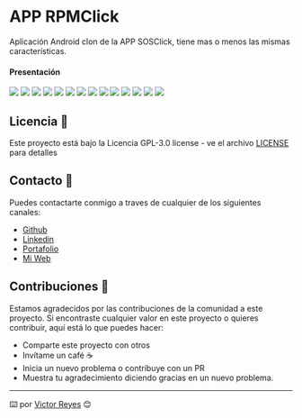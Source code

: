 # APP RPMClick
Aplicación Android clon de la APP SOSClick, tiene mas o menos las mismas características.

#### Presentación
<img src='https://raw.githubusercontent.com/tenshi98/Trabajo_Imagenes/main/APP%20RPMClick/src/Diapositiva1.JPG' />
<img src='https://raw.githubusercontent.com/tenshi98/Trabajo_Imagenes/main/APP%20RPMClick/src/Diapositiva2.JPG' />
<img src='https://raw.githubusercontent.com/tenshi98/Trabajo_Imagenes/main/APP%20RPMClick/src/Diapositiva3.JPG' />
<img src='https://raw.githubusercontent.com/tenshi98/Trabajo_Imagenes/main/APP%20RPMClick/src/Diapositiva4.JPG' />
<img src='https://raw.githubusercontent.com/tenshi98/Trabajo_Imagenes/main/APP%20RPMClick/src/Diapositiva5.JPG' />
<img src='https://raw.githubusercontent.com/tenshi98/Trabajo_Imagenes/main/APP%20RPMClick/src/Diapositiva6.JPG' />
<img src='https://raw.githubusercontent.com/tenshi98/Trabajo_Imagenes/main/APP%20RPMClick/src/Diapositiva7.JPG' />
<img src='https://raw.githubusercontent.com/tenshi98/Trabajo_Imagenes/main/APP%20RPMClick/src/Diapositiva8.JPG' />
<img src='https://raw.githubusercontent.com/tenshi98/Trabajo_Imagenes/main/APP%20RPMClick/src/Diapositiva9.JPG' />
<img src='https://raw.githubusercontent.com/tenshi98/Trabajo_Imagenes/main/APP%20RPMClick/src/Diapositiva10.JPG' />
<img src='https://raw.githubusercontent.com/tenshi98/Trabajo_Imagenes/main/APP%20RPMClick/src/Diapositiva11.JPG' />
<img src='https://raw.githubusercontent.com/tenshi98/Trabajo_Imagenes/main/APP%20RPMClick/src/Diapositiva12.JPG' />
<img src='https://raw.githubusercontent.com/tenshi98/Trabajo_Imagenes/main/APP%20RPMClick/src/Diapositiva13.JPG' />
<img src='https://raw.githubusercontent.com/tenshi98/Trabajo_Imagenes/main/APP%20RPMClick/src/Diapositiva14.JPG' />

## Licencia 📄
Este proyecto está bajo la Licencia GPL-3.0 license - ve el archivo [LICENSE](LICENSE) para detalles

## Contacto 📖
Puedes contactarte conmigo a traves de cualquier de los siguientes canales:
- [Github](https://github.com/tenshi98)
- [Linkedin](https://www.linkedin.com/in/victor-reyes-galvez/)
- [Portafolio](https://tenshi98.github.io/portafolio/)
- [Mi Web](https://web.digitalcreations.cl/)

## Contribuciones 🎁
Estamos agradecidos por las contribuciones de la comunidad a este proyecto. Si encontraste cualquier valor en este proyecto o quieres contribuir, aquí está lo que puedes hacer:

- Comparte este proyecto con otros
- Invítame un café ☕
- Inicia un nuevo problema o contribuye con un PR
- Muestra tu agradecimiento diciendo gracias en un nuevo problema.

---

⌨️ por [Victor Reyes](https://github.com/tenshi98) 😊